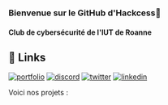 ### Bienvenue sur le GitHub d'Hackcess👋

#### Club de cybersécurité de l'IUT de Roanne

## 🔗 Links
[![portfolio](https://img.shields.io/badge/WEBSITE-000?style=for-the-badge&logo=ko-fi&logoColor=white)](https://hackcess.org/)
[![discord](https://img.shields.io/badge/discord-0A66C2?style=for-the-badge&logo=discord&logoColor=white)](https://discord.io/hackcess)
[![twitter](https://img.shields.io/badge/instagram-1DA1F2?style=for-the-badge&logo=Instagram&logoColor=white)](https://discord.io/hackcess)
[![linkedin](https://img.shields.io/badge/linkedin-0A66C2?style=for-the-badge&logo=discord&logoColor=white)](https://www.linkedin.com/company/hackcess/)


Voici nos projets :
